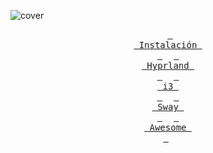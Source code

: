 ![cover](https://github.com/user-attachments/assets/fe23b66e-5274-4831-ab31-d14ed9ff9e94)

<div align = center>
  
&ensp;[<kbd> <br> Instalación <br> </kbd>](#-setup)&ensp;
&ensp;[<kbd> <br> Hyprland <br> </kbd>](https://github.com/mauromesas/dotfiles-mau/tree/hyprland)&ensp;
&ensp;[<kbd> <br> i3 <br> </kbd>](https://github.com/mauromesas/dotfiles-mau/tree/i3)&ensp;
&ensp;[<kbd> <br> Sway <br> </kbd>](https://github.com/mauromesas/dotfiles-mau/tree/sway)&ensp;
&ensp;[<kbd> <br> Awesome <br> </kbd>](https://github.com/mauromesas/dotfiles-mau/tree/awesome)&ensp;
<br><br><br></div>
